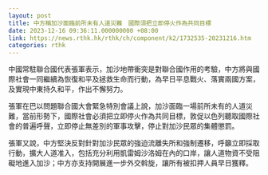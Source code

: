 ```yaml
---
layout: post
title: 中方稱加沙面臨前所未有人道災難　國際須把立即停火作為共同目標
date: 2023-12-16 09:36:11.000000000 +08:00
link: https://news.rthk.hk/rthk/ch/component/k2/1732535-20231216.htm
categories: rthk
---
```


中國常駐聯合國代表張軍表示，加沙地帶衝突是對聯合國作用的考驗，中方將與國際社會一同繼續為恢復和平及拯救生命而行動，為早日平息戰火、落實兩國方案，及實現中東持久和平，作出不懈努力。

張軍在巴以問題聯合國大會緊急特別會議上說，加沙面臨一場前所未有的人道災難，當前形勢下，國際社會必須把立即停火作為共同目標，敦促以色列聽取國際社會的普遍呼聲，立即停止無差別的軍事攻擊，停止對加沙民眾的集體懲罰。

張軍又說，中方堅決反對針對加沙民眾的強迫流離失所和強制遷移，呼籲立即採取行動，擴大人道准入，包括充分利用凱雷姆沙洛姆在內的口岸，讓人道物資不受阻礙地進入加沙；中方亦支持開展進一步外交斡旋，讓所有被扣押人員早日獲釋。
